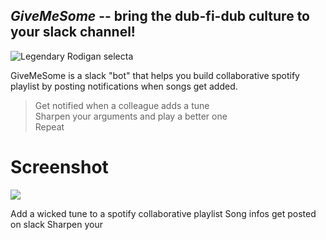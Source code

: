 ## *GiveMeSome* -- bring the dub-fi-dub culture to your slack channel!

![Legendary Rodigan selecta](https://i.imgur.com/oCsl3oC.jpg)


GiveMeSome is a slack "bot" that helps you build collaborative spotify playlist by posting notifications when songs get added.

> Get notified when a colleague adds a tune  
> Sharpen your arguments and play a better one  
> Repeat  

# Screenshot

![](https://i.imgur.com/bBSYojM.jpg)



Add a wicked tune to a spotify collaborative playlist
Song infos get posted on slack
Sharpen your

